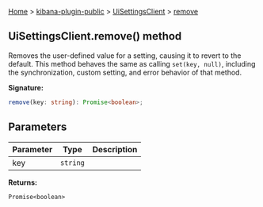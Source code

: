 [Home](./index) &gt; [kibana-plugin-public](./kibana-plugin-public.md) &gt; [UiSettingsClient](./kibana-plugin-public.uisettingsclient.md) &gt; [remove](./kibana-plugin-public.uisettingsclient.remove.md)

## UiSettingsClient.remove() method

Removes the user-defined value for a setting, causing it to revert to the default. This method behaves the same as calling `set(key, null)`<!-- -->, including the synchronization, custom setting, and error behavior of that method.

<b>Signature:</b>

```typescript
remove(key: string): Promise<boolean>;
```

## Parameters

|  Parameter | Type | Description |
|  --- | --- | --- |
|  key | <code>string</code> |  |

<b>Returns:</b>

`Promise<boolean>`

